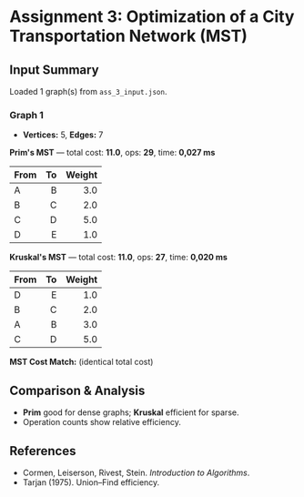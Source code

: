 # Assignment 3: Optimization of a City Transportation Network (MST)

## Input Summary
Loaded 1 graph(s) from `ass_3_input.json`.

### Graph 1
- **Vertices:** 5, **Edges:** 7

**Prim's MST** — total cost: **11.0**, ops: **29**, time: **0,027 ms**

| From | To | Weight |
|---|---:|---:|
| A | B | 3.0 |
| B | C | 2.0 |
| C | D | 5.0 |
| D | E | 1.0 |

**Kruskal's MST** — total cost: **11.0**, ops: **27**, time: **0,020 ms**

| From | To | Weight |
|---|---:|---:|
| D | E | 1.0 |
| B | C | 2.0 |
| A | B | 3.0 |
| C | D | 5.0 |

**MST Cost Match:**  (identical total cost)

## Comparison & Analysis
- **Prim** good for dense graphs; **Kruskal** efficient for sparse.
- Operation counts show relative efficiency.

## References
- Cormen, Leiserson, Rivest, Stein. *Introduction to Algorithms*.
- Tarjan (1975). Union–Find efficiency.
